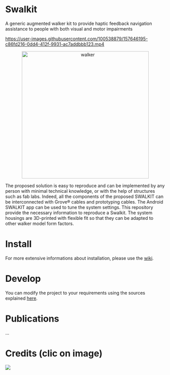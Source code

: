 # Swalkit
A generic augmented walker kit to provide haptic feedback navigation assistance to people with both visual and motor impairments

https://user-images.githubusercontent.com/100538879/157646195-c86fd216-0dd4-412f-9931-ac7addbbb123.mp4

<p align="center"> <img src="https://user-images.githubusercontent.com/100538879/157646210-4b248532-0007-4f7d-b5d4-7d8bc51b2a63.png" alt="walker" height="400"/>

The proposed solution is easy to reproduce and can be implemented by any person with minimal technical knowledge, or with the help of structures such as fab labs. Indeed, all the components of the proposed SWALKIT can be interconnected with Grove® cables and prototyping cables. The Android SWALKIT app can be used to tune the system settings. This repository provide the necessary information to reproduce a Swalkit. The system housings are 3D-printed with flexible fit so that they can be adapted to other walker model form factors. 

# Install

For more extensive informations about installation, please use the [wiki](https://github.com/IH2A/Swalkit/wiki/Home).

# Develop
	
You can modify the project to your requirements using the sources explained [here](https://github.com/IH2A/Swalkit/wiki/Developpers).
	

# Publications

...

# Credits (clic on image)

[![](https://ih2a.insa-rennes.fr/fileadmin/_processed_/0/f/csm_schema_chaire_a0628d819e.png)](https://ih2a.insa-rennes.fr/)
